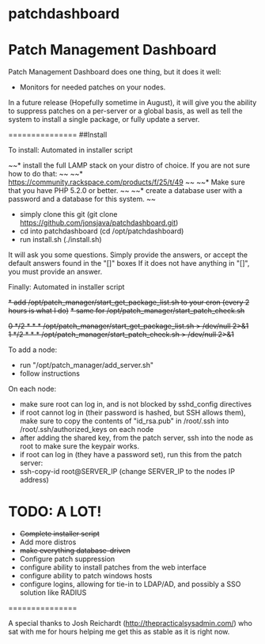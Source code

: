 patchdashboard
==============

Patch Management Dashboard
===============
Patch Management Dashboard does one thing, but it does it well:
* Monitors for needed patches on your nodes.

In a future release (Hopefully sometime in August), it will give you the ability to suppress patches on
a per-server or a global basis, as well as tell the system to install a single package, or fully update a
server.

===============
##Install

To install:
Automated in installer script

~~* install the full LAMP stack on your distro of choice. If you are not sure how to do that: ~~
~~* https://community.rackspace.com/products/f/25/t/49 ~~
~~* Make sure that you have PHP 5.2.0 or better. ~~
~~* create a database user with a password and a database for this system. ~~

* simply clone this git (git clone https://github.com/jonsjava/patchdashboard.git)
* cd into patchdashboard (cd /opt/patchdashboard)
* run install.sh (./install.sh)

It will ask you some questions. Simply provide the answers, or accept the default answers found in the "[]" boxes
If it does not have anything in "[]", you must provide an answer.

Finally:
Automated in installer script

~~* add /opt/patch_manager/start_get_package_list.sh to your cron (every 2 hours is what I do)~~
~~* same for /opt/patch_manager/start_patch_check.sh~~

~~0 */2 * * *  /opt/patch_manager/start_get_package_list.sh > /dev/null 2>&1 <br>~~
~~1 */2 * * *  /opt/patch_manager/start_patch_check.sh > /dev/null 2>&1~~

To add a node:
* run "/opt/patch_manager/add_server.sh"
 * follow instructions

On each node:

* make sure root can log in, and is not blocked by sshd_config directives
* if root cannot log in (their password is hashed, but SSH allows them), make sure to copy the contents of "id_rsa.pub" in /root/.ssh into /root/.ssh/authorized_keys on each node
 * after adding the shared key, from the patch server, ssh into the node as root to make sure the keypair works.
* if root can log in (they have a password set), run this from the patch server:
 * ssh-copy-id root@SERVER_IP (change SERVER_IP to the nodes IP address)



TODO: A LOT!
===============

* ~~Complete installer script~~
* Add more distros
* ~~make everything database-driven~~
* Configure patch suppression
* configure ability to install patches from the web interface
* configure ability to patch windows hosts
* configure logins, allowing for tie-in to LDAP/AD, and possibly a SSO solution like RADIUS

===============

A special thanks to Josh Reichardt (http://thepracticalsysadmin.com/) who sat with me for hours helping me get this as stable as it is right now.
